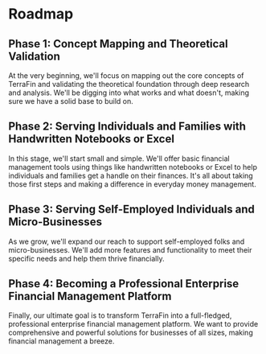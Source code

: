 # Roadmap

## Phase 1: Concept Mapping and Theoretical Validation
At the very beginning, we'll focus on mapping out the core concepts of TerraFin and validating the theoretical foundation through deep research and analysis. We'll be digging into what works and what doesn't, making sure we have a solid base to build on.

## Phase 2: Serving Individuals and Families with Handwritten Notebooks or Excel
In this stage, we'll start small and simple. We'll offer basic financial management tools using things like handwritten notebooks or Excel to help individuals and families get a handle on their finances. It's all about taking those first steps and making a difference in everyday money management.

## Phase 3: Serving Self-Employed Individuals and Micro-Businesses
As we grow, we'll expand our reach to support self-employed folks and micro-businesses. We'll add more features and functionality to meet their specific needs and help them thrive financially.

## Phase 4: Becoming a Professional Enterprise Financial Management Platform
Finally, our ultimate goal is to transform TerraFin into a full-fledged, professional enterprise financial management platform. We want to provide comprehensive and powerful solutions for businesses of all sizes, making financial management a breeze.
